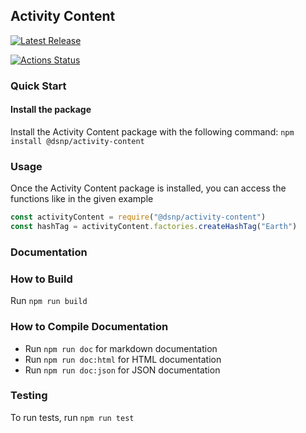 ## Activity Content

[![Latest Release](https://img.shields.io/github/release/LibertyDSNP/activity-content)](https://github.com/LibertyDSNP/activity-content/releases)

[![Actions Status](https://github.com/LibertyDSNP/activity-content/actions/workflows/main.yml/badge.svg)](https://github.com/LibertyDSNP/activity-content/actions)

### Quick Start

#### Install the package
Install the Activity Content package with the following command:
`npm install @dsnp/activity-content`

### Usage
Once the Activity Content package is installed, you can access the functions like in the given example

```javascript
const activityContent = require("@dsnp/activity-content")
const hashTag = activityContent.factories.createHashTag("Earth")
```

### Documentation

### How to Build
Run `npm run build`

### How to Compile Documentation
- Run `npm run doc` for markdown documentation
- Run `npm run doc:html` for HTML documentation
- Run `npm run doc:json` for JSON documentation

### Testing
To run tests, run `npm run test`
